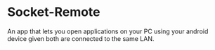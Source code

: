 # Socket-Remote
An app that lets you open applications on your PC using your android device given both are connected to the same LAN.
